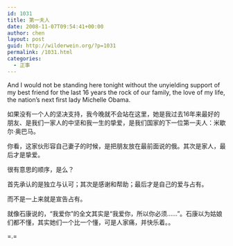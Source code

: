 ```yaml
---
id: 1031
title: 第一夫人
date: 2008-11-07T09:54:41+00:00
author: chen
layout: post
guid: http://wilderwein.org/?p=1031
permalink: /1031.html
categories:
  - 正事
---
```

And I would not be standing here tonight without the unyielding support of my best friend for the last 16 years the rock of our family, the love of my life, the nation&#8217;s next first lady Michelle Obama.</p> 

如果没有一个人的坚决支持，我今晚就不会站在这里，她是我过去16年来最好的朋友、是我们一家人的中坚和我一生的挚爱，是我们国家的下一位第一夫人：米歇尔·奥巴马。</p> 

你看，这家伙形容自己妻子的时候，是把朋友放在最前面说的俄。其次是家人，最后才是挚爱。</p> 

很有意思的顺序，是么？</p> 

首先承认的是独立与认可；其次是感谢和帮助；最后才是自己的爱与占有。</p> 

而不是一上来就是宣告占有。</p> 

就像石康说的，“我爱你”的全文其实是“我爱你，所以你必须……”。石康以为姑娘们都不懂，其实她们一个比一个懂，可是人家痛，并快乐着。。</p> 

=.=</p>